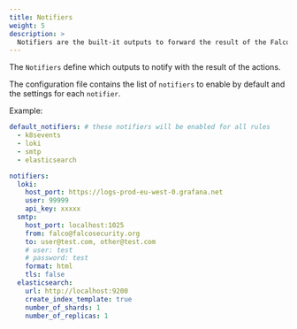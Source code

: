 ```yaml
---
title: Notifiers
weight: 5
description: >
  Notifiers are the built-it outputs to forward the result of the Falco Talon actions
---
```


The `Notifiers` define which outputs to notify with the result of the actions.

The configuration file contains the list of `notifiers` to enable by default and the settings for each `notifier`.


Example:
```yaml
default_notifiers: # these notifiers will be enabled for all rules
  - k8sevents
  - loki
  - smtp
  - elasticsearch

notifiers:
  loki:
    host_port: https://logs-prod-eu-west-0.grafana.net
    user: 99999
    api_key: xxxxx
  smtp:
    host_port: localhost:1025
    from: falco@falcosecurity.org
    to: user@test.com, other@test.com
    # user: test
    # password: test
    format: html
    tls: false
  elasticsearch:
    url: http://localhost:9200
    create_index_template: true
    number_of_shards: 1
    number_of_replicas: 1
```